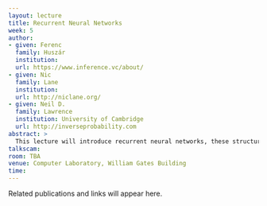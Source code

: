 ```yaml
---
layout: lecture
title: Recurrent Neural Networks
week: 5
author:
- given: Ferenc
  family: Huszár
  institution: 
  url: https://www.inference.vc/about/
- given: Nic
  family: Lane
  institution: 
  url: http://niclane.org/
- given: Neil D.
  family: Lawrence
  institution: University of Cambridge
  url: http://inverseprobability.com
abstract: >
  This lecture will introduce recurrent neural networks, these structures allow us to deal with sequences.
talkscam:
room: TBA
venue: Computer Laboratory, William Gates Building
time:
---
```


Related publications and links will appear here.
